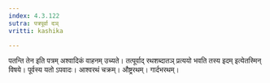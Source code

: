 ```yaml
---
index: 4.3.122
sutra: पत्रपूर्वा दञ्
vritti: kashika

---
```

पतन्ति तेन इति पत्रम् अश्वादिकं वाहनम् उच्यते। तत्पूर्वाद् रथशब्दातञ् प्रत्ययो भवति तस्य इदम् इत्येतस्मिन् विषये। पूर्वस्य यतो ऽपवादः। आश्वरथं चक्रम्। औष्ट्ररथम्। गार्दभरथम्।